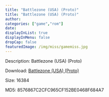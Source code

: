 ```yaml
---
title: "Battlezone (USA) (Proto)"
title: "Battlezone (USA) (Proto)"
author: 
categories: ["game","rom"]
date: 
displayInList: true
displayInMenu: false
dropCap: false
featuredImage: /img/miss/gamemiss.jpg
---
```


Description: Battlezone (USA) (Proto)

Download: <a href="https://kknackGearCT.ctfile.com/fs/2629127-327667672" target = "_blank" rel = "nofollow" > Battlezone (USA) (Proto)</a>

Size: 16384

MD5: 8576867C2CFC965CF152BE0468F684A7

